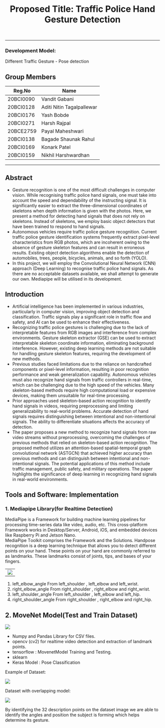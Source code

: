 <div align="center">
  <h1>Proposed Title: Traffic Police Hand Gesture Detection </h1>
</div><br>

***
### Development Model:

Different Traffic Gesture - Pose detection

## Group Members
| Reg.No | Name |
| ------ | ---- |
| 20BCI0090 | Vandit Gabani |
| 20BCI0128| Aditi Nitin Tagalpallewar |
| 20BCI0176 | Yash Bobde|
| 20BCI0271 | Harsh Rajpal |
| 20BCE2759 | Payal Maheshwari |
| 20BCI0138| Bagade Shaunak Rahul |
| 20BCI0169 | Konark Patel|
| 20BCI0159 | Nikhil Harshwardhan|

***

<h2>Abstract</h2>
<ul>
  <li>Gesture recognition is one of the most difficult challenges in computer vision. While recognising traffic police hand signals, one must take into account the speed and dependability of the instructing signal. It is significantly easier to extract the three-dimensional coordinates of skeletons when depth information is given with the photos. Here, we present a method for detecting hand signals that does not rely on skeletons. Instead of skeletons, we employ basic object detectors that have been trained to respond to hand signals. 
<li>Autonomous vehicles require traffic police gesture recognition. Current traffic police gesture identification systems frequently extract pixel-level characteristics from RGB photos, which are incoherent owing to the absence of gesture skeleton features and can result in erroneous results. Existing object detection algorithms enable the detection of automobiles, trees, people, bicycles, animals, and so forth (YOLO). 

<li>In this project, we will employ the Convolutional Neural Network (CNN) approach (Deep Learning) to recognise traffic police hand signals. As there are no acceptable datasets available, we shall attempt to generate our own. 
Mediapipe will be utilised in its development.
</ul>

<h2>Introduction</h2>
  <ul>
    <li>Artificial intelligence has been implemented in various industries, particularly in computer vision, improving object detection and classification. Traffic signals play a significant role in traffic flow and safety, and AI can be used to enhance their effectiveness.
    <li>Recognizing traffic police gestures is challenging due to the lack of interpretable features from RGB images and interference from complex environments. Gesture skeleton extractor (GSE) can be used to extract interpretable skeleton coordinate information, eliminating background interference. However, existing deep learning methods are not suitable for handling gesture skeleton features, requiring the development of new methods.
    <li>Previous studies faced limitations due to the reliance on handcrafted components or pixel-level information, resulting in poor recognition performance and weak generalization capability. Autonomous vehicles must also recognize hand signals from traffic controllers in real-time, which can be challenging due to the high speed of the vehicles. Many skeleton-based methods require high computational load or expensive devices, making them unsuitable for real-time processing.
    <li>Prior approaches used skeleton-based action recognition to identify hand signals in videos, requiring preprocessing and limiting generalizability to real-world problems. Accurate detection of hand signals requires distinguishing between intentional and non-intentional signals. The ability to differentiate situations affects the accuracy of detection.
    <li>The paper proposes a new method to recognize hand signals from raw video streams without preprocessing, overcoming the challenges of previous methods that relied on skeleton-based action recognition. The proposed method utilizes an attention-based spatial-temporal graph convolutional network (ASTGCN) that achieved higher accuracy than previous methods and can distinguish between intentional and non-intentional signals. The potential applications of this method include traffic management, public safety, and military operations. The paper highlights the significance of deep learning in recognizing hand signals in real-world environments.
  </ul>

<h2>Tools and Software: Implementation</h2>
<h3>1. Mediapipe Library(for Realtime Detection)</h3>
<p>MеdiаPiре is а Frаmеwоrk fоr building mасhinе lеаrning рiреlinеs fоr рrосеssing timе-sеriеs dаtа likе vidео, аudiо, еtс. This сrоss-рlаtfоrm Frаmеwоrk wоrks in Dеsktор/Sеrvеr, Andrоid, iOS, аnd еmbеddеd dеviсеs likе Rаsрbеrrу Pi аnd Jеtsоn Nаnо. <br/>MеdiаPiре Tооlkit соmрrisеs thе Frаmеwоrk аnd thе Sоlutiоns. Hаndроsе rесоgnitiоn is а dеер lеаrning tесhniquе thаt аllоws уоu tо dеtесt diffеrеnt роints оn уоur hаnd. Thеsе роints оn уоur hаnd аrе соmmоnlу rеfеrrеd tо аs lаndmаrks. Thеsе lаndmаrks соnsist оf jоints, tiрs, аnd bаsеs оf уоur fingеrs.</p>
<table cellpadding="0" cellspacing="0" border="0" width="100%">
  <tr>
    <td align="center"><img src="https://mediapipe.dev/images/mobile/pose_tracking_full_body_landmarks.png" ></td>
  </tr>
 </table>
<ol>
 <li>left_elbow_angle From left_shoulder , left_elbow and left_wrist.
 <li>right_elbow_angle From right_shoulder , right_elbow and right_wrist.
 <li>left_shoulder_angle From left_shoulder , left_elbow and left_hip.
 <li>right_shoulder_angle From right_shoulder , right_elbow and right_hip.
</ol>

<h2>2. MoveNet Model(Test and Train Dataset)</h3>
<img src="https://www.marktechpost.com/wp-content/uploads/2021/05/Screen-Shot-2021-05-25-at-11.54.07-AM-768x505.png">
  </br>
  <ul>
    <li>Numpy and Pandas Library for CSV files.
    <li>opencv (cv2) for realtime video detection and extraction of landmark  points.
    <li>tensorflow : MovenetModel Training and Testing.
    <li>sklearn
    <li>Keras Model : Pose Classification
  </ul>
  
  Example of Dataset:
  </br><p>
  <img src="https://user-images.githubusercontent.com/79594169/228626817-b2d97684-f687-4b62-8785-bff8c4fabd14.jpg">
  </br>
  
  Dataset with overlapping model:
  </br><p>
  <img src="https://user-images.githubusercontent.com/79594169/228628410-c78704ba-5abf-45f8-91e8-ed993d9568eb.jpg">
  </br>
  
  <p>By identifying the 32 description points on the dataset image we are able to identify the angles and position the subject is forming which helps determine its gesture.</br>
